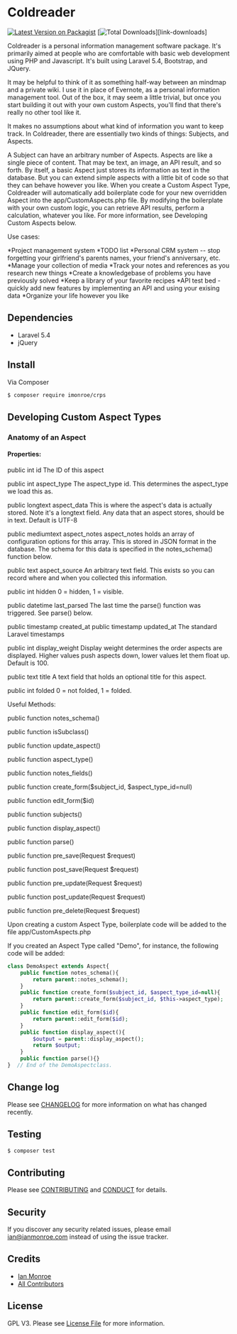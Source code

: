 # Coldreader

[![Latest Version on Packagist][ico-version]][link-packagist]
[![Total Downloads][ico-downloads]][link-downloads]

Coldreader is a personal information management software package. It's primarily aimed at people who are comfortable with basic web development using PHP and Javascript. It's built using Laravel 5.4, Bootstrap, and JQuery.

It may be helpful to think of it as something half-way between an mindmap and a private wiki.  I use it in place of Evernote, as a personal information management tool. Out of the box, it may seem a little trivial, but once you start building it out with your own custom Aspects, you'll find that there's really no other tool like it.

It makes no assumptions about what kind of information you want to keep track.  In Coldreader, there are essentially two kinds of things: Subjects, and Aspects.

A Subject can have an arbitrary number of Aspects.  Aspects are like a single piece of content.  That may be text, an image, an API result, and so forth.  By itself, a basic Aspect just stores its information as text in the database.  But you can extend simple aspects with a little bit of code so that they can behave however you like.  When you create a Custom Aspect Type, Coldreader will automatically add boilerplate code for your new overridden Aspect into the app/CustomAspects.php file.  By modifying the boilerplate with your own custom logic, you can retrieve API results, perform a calculation, whatever you like.  For more information, see Developing Custom Aspects below.


Use cases:

*Project management system
*TODO list
*Personal CRM system -- stop forgetting your girlfriend's parents names, your friend's anniversary, etc.
*Manage your collection of media
*Track your notes and references as you research new things
*Create a knowledgebase of problems you have previously solved
*Keep a library of your favorite recipes
*API test bed - quickly add new features by implementing an API and using your exising data
*Organize your life however you like



## Dependencies
- Laravel 5.4
- jQuery

## Install

Via Composer

``` bash
$ composer require imonroe/crps
```

## Developing Custom Aspect Types

### Anatomy of an Aspect

#### Properties:

public int id
The ID of this aspect

public int aspect_type
The aspect_type id.  This determines the aspect_type we load this as.

public longtext aspect_data
This is where the aspect's data is actually stored.  Note it's a longtext field.  Any data that an aspect stores, should be in text. Default is UTF-8

public mediumtext aspect_notes
aspect_notes holds an array of configuration options for this array.  This is stored in JSON format in the database. The schema for this data is specified in the notes_schema() function below.

public text aspect_source
An arbitrary text field.  This exists so you can record where and when you collected this information.

public int hidden
0 = hidden, 1 = visible.

public datetime last_parsed
The last time the parse() function was triggered.  See parse() below.

public timestamp created_at
public timestamp updated_at
The standard Laravel timestamps

public int display_weight
Display weight determines the order aspects are displayed. Higher values push aspects down, lower values let them float up.  Default is 100.

public text title
A text field that holds an optional title for this aspect.

public int folded
0 = not folded, 1 = folded.

Useful Methods:
    
public function notes_schema()

public function isSubclass()

public function update_aspect()

public function aspect_type()

public function notes_fields()

public function create_form($subject_id, $aspect_type_id=null)

public function edit_form($id)

public function subjects()

public function display_aspect()

public function parse()

public function pre_save(Request $request)

public function post_save(Request $request)

public function pre_update(Request $request)

public function post_update(Request $request)

public function pre_delete(Request $request)


Upon creating a custom Aspect Type, boilerplate code will be added to the file app/CustomAspects.php

If you created an Aspect Type called "Demo", for instance, the following code will be added: 

``` php
class DemoAspect extends Aspect{
	public function notes_schema(){
		return parent::notes_schema();
	}
	public function create_form($subject_id, $aspect_type_id=null){
		return parent::create_form($subject_id, $this->aspect_type);
	}
	public function edit_form($id){
		return parent::edit_form($id);
	}
	public function display_aspect(){
		$output = parent::display_aspect();
		return $output;
	}
	public function parse(){}
}  // End of the DemoAspectclass.
```



## Change log

Please see [CHANGELOG](CHANGELOG.md) for more information on what has changed recently.

## Testing

``` bash
$ composer test
```

## Contributing

Please see [CONTRIBUTING](CONTRIBUTING.md) and [CONDUCT](CONDUCT.md) for details.

## Security

If you discover any security related issues, please email ian@ianmonroe.com instead of using the issue tracker.

## Credits

- [Ian Monroe][link-author]
- [All Contributors][link-contributors]

## License

GPL V3. Please see [License File](LICENSE.md) for more information.

[ico-version]: https://img.shields.io/packagist/v/imonroe/crps.svg?style=flat-square
[ico-license]: https://img.shields.io/badge/license-MIT-brightgreen.svg?style=flat-square
[ico-downloads]: https://img.shields.io/packagist/dt/imonroe/crps.svg?style=flat-square

[link-packagist]: https://packagist.org/packages/imonroe/coldreader
[link-author]: https://github.com/imonroe
[link-contributors]: ../../contributors
